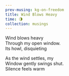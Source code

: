 ```yaml
--- 
prev-musing: kg-on-freedom
title: Wind Blows Heavy
time: 🌗
collection: musings
---
```

Wind blows heavy\
Through my open window.\
Its howl, disquieting

As the wind settles, my\
Window gently swings shut.\
Silence feels warm